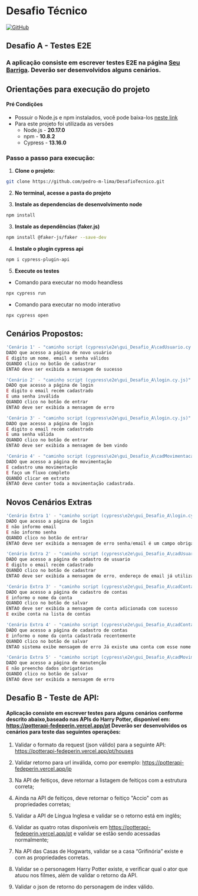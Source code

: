 # Desafio Técnico
[![GitHub](https://img.shields.io/badge/GitHub-pedro--m--lima-blue?style=for-the-badge&logo=github)](https://github.com/pedro-m-lima)

## Desafio A - Testes E2E
### A aplicação consiste em escrever testes E2E na página [Seu Barriga](https://seubarriga.wcaquino.me/login). Deverão ser desenvolvidos alguns cenários.

## Orientações para execução do projeto

#### Pré Condições
- Possuir o Node.js e npm instalados, você pode baixa-los [neste link](https://nodejs.org/pt)
- Para este projeto foi utilizada as versões
    - Node.js - **20.17.0**
    - npm - **10.8.2**
    - Cypress - **13.16.0**

### Passo a passo para execução:
1. **Clone o projeto:**
````sh
git clone https://github.com/pedro-m-lima/DesafioTecnico.git
````
2. **No terminal, acesse a pasta do projeto**

3. **Instale as dependencias de desenvolvimento node**
````sh
npm install
````

3. **Instale as dependências (faker.js)**
````sh
npm install @faker-js/faker --save-dev
````

4. **Instale o plugin cypress api**
````sh
npm i cypress-plugin-api
````

5. **Execute os testes**
- Comando para executar no modo heandless
````sh
npx cypress run
````
- Comando para executar no modo interativo
````sh
npx cypress open
````

## Cenários Propostos:

```` javascript
'Cenário 1' - "caminho script (cypress\e2e\gui_Desafio_A\cadUsuario.cy.js)"
DADO que acesso a página de novo usuário
E digito um nome, email e senha válidos
QUANDO clico no botão de cadastrar
ENTAO deve ser exibida a mensagem de sucesso

'Cenário 2' - "caminho script (cypress\e2e\gui_Desafio_A\login.cy.js)"
DADO que acesso a página de login
E digito o email recém cadastrado
E uma senha inválida
QUANDO clico no botão de entrar
ENTAO deve ser exibida a mensagem de erro

'Cenário 3' - "caminho script (cypress\e2e\gui_Desafio_A\login.cy.js)"
DADO que acesso a página de login
E digito o email recém cadastrado
E uma senha válida
QUANDO clico no botão de entrar
ENTAO deve ser exibida a mensagem de bem vindo

'Cenário 4' - "caminho script (cypress\e2e\gui_Desafio_A\cadMovimentacao.cy.js)"
DADO que acesso a página de movimentação
E cadastro uma movimentação
E faço um fluxo completo
QUANDO clicar em extrato
ENTAO deve conter toda a movimentação cadastrada.
````

## Novos Cenários Extras
````JavaScript
'Cenário Extra 1' - "caminho script (cypress\e2e\gui_Desafio_A\login.cy.js)"
DADO que acesso a página de login
E não informo email
E não informo senha
QUANDO clico no botão de entrar
ENTAO deve ser exibida a mensagem de erro senha/email é um campo obrigatório

'Cenário Extra 2' - "caminho script (cypress\e2e\gui_Desafio_A\cadUsuario.cy.js)"
DADO que acesso a página de cadastro de usuario
E digito o email recém cadastrado
QUANDO clico no botão de cadastrar
ENTAO deve ser exibida a mensagem de erro, endereço de email já utilizado

'Cenário Extra 3' - "caminho script (cypress\e2e\gui_Desafio_A\cadConta.cy.js)"
DADO que acesso a página de cadastro de contas
E informo o nome da conta
QUANDO clico no botão de salvar
ENTAO deve ser exibida a mensagem de conta adicionada com sucesso
E exibe conta na lista de contas

'Cenário Extra 4' - "caminho script (cypress\e2e\gui_Desafio_A\cadConta.cy.js)"
DADO que acesso a página de cadastro de contas
E informo o nome da conta cadastrada recentemente
QUANDO clico no botão de salvar
ENTAO sistema exibe mensagem de erro Já existe uma conta com esse nome!

'Cenário Extra 5' - "caminho script (cypress\e2e\gui_Desafio_A\cadMovimentacao.cy.js)"
DADO que acesso a página de manutenção
E não preencho dados obrigatórios
QUANDO clico no botão de salvar
ENTAO deve ser exibida a mensagem de erro
````
## Desafio B - Teste de API:
#### Aplicação consiste em escrever testes para alguns cenários conforme descrito abaixo,baseado nas APIs do Harry Potter, disponível em: https://potterapi-fedeperin.vercel.app/pt Deverão ser desenvolvidos os cenários para teste das seguintes operações:

 1. Validar o formato da request (json válido) para a seguinte API:
 https://potterapi-fedeperin.vercel.app/pt/houses

 2. Validar retorno para url inválida, como por exemplo:
 https://potterapi-fedeperin.vercel.app/jp

 3. Na API de feitiços, deve retornar a listagem de feitiços com a estrutura
 correta;

 4. Ainda na API de feitiços, deve retornar o feitiço "Accio" com as
 propriedades corretas;

 5. Validar a API de Língua Inglesa e validar se o retorno está em inglês;

 6. Validar as quatro rotas disponíveis em
 https://potterapi-fedeperin.vercel.app/pt e validar se estão sendo
 acessadas normalmente;

 7. Na API das Casas de Hogwarts, validar se a casa “Grifinória” existe e
 com as propriedades corretas.

 8. Validar se o personagem Harry Potter existe, e verificar qual o ator que atuou nos filmes,
 além de validar o retorno da API.

 9. Validar o json de retorno do personagem de index válido.